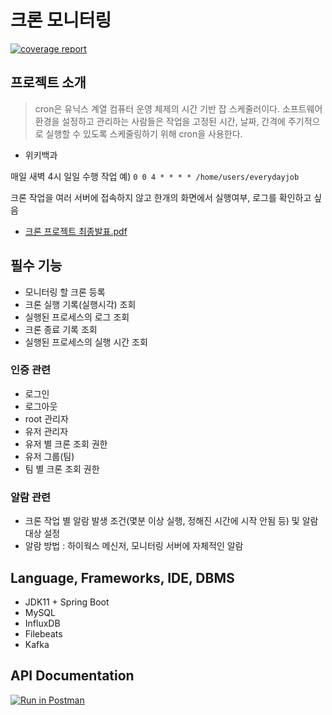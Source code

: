 # 크론 모니터링
[![coverage report](https://gitlab.gabia.com/mentoring/newbie/2021.05/mentoring-cron/playground/badges/develop/coverage.svg)](https://gitlab.gabia.com/mentoring/newbie/2021.05/mentoring-cron/playground/-/commits/develop)
## 프로젝트 소개

> cron은 유닉스 계열 컴퓨터 운영 체제의 시간 기반 잡 스케줄러이다. 소프트웨어 환경을 설정하고 관리하는 사람들은 작업을 고정된 시간, 날짜, 간격에 주기적으로 실행할 수 있도록 스케줄링하기 위해 cron을 사용한다.

- 위키백과

매일 새벽 4시 일일 수행 작업 예) `0 0 4 * * * * /home/users/everydayjob`

크론 작업을 여러 서버에 접속하지 않고 한개의 화면에서 실행여부, 로그를 확인하고 싶음

- [크론 프로젝트 최종발표.pdf](https://github.com/cromono/cromono/files/8311436/default.pdf)


## 필수 기능

- 모니터링 할 크론 등록
- 크론 실행 기록(실행시각) 조회
- 실행된 프로세스의 로그 조회
- 크론 종료 기록 조회
- 실행된 프로세스의 실행 시간 조회

### 인증 관련

- 로그인
- 로그아웃
- root 관리자
- 유저 관리자
- 유저 별 크론 조회 권한
- 유저 그룹(팀)
- 팀 별 크론 조회 권한

### 알람 관련

- 크론 작업 별 알람 발생 조건(몇분 이상 실행, 정해진 시간에 시작 안됨 등) 및 알람 대상 설정
- 알람 방법 : 하이웍스 메신저, 모니터링 서버에 자체적인 알람

## Language, Frameworks, IDE, DBMS

- JDK11 + Spring Boot
- MySQL
- InfluxDB
- Filebeats
- Kafka

## API Documentation




[![Run in Postman](https://run.pstmn.io/button.svg)](https://app.getpostman.com/run-collection/8f9f0d4b75afcfcda430?action=collection%2Fimport)
